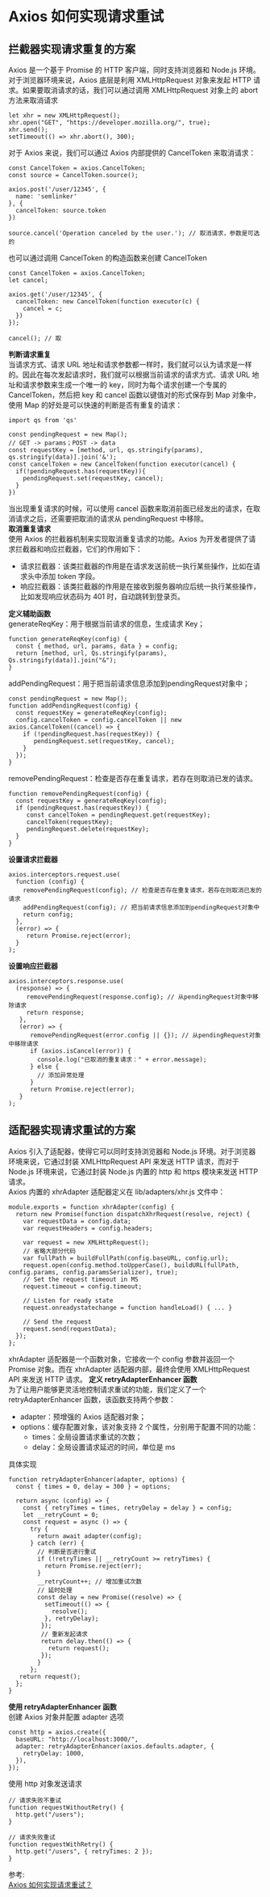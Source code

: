 # Axios 如何实现请求重试
## 拦截器实现请求重复的方案
Axios 是一个基于 Promise 的 HTTP 客户端，同时支持浏览器和 Node.js 环境。对于浏览器环境来说，Axios 底层是利用 XMLHttpRequest 对象来发起 HTTP 请求。如果要取消请求的话，我们可以通过调用 XMLHttpRequest 对象上的 abort 方法来取消请求  
``` 
let xhr = new XMLHttpRequest();
xhr.open("GET", "https://developer.mozilla.org/", true);
xhr.send();
setTimeout(() => xhr.abort(), 300);
```
对于 Axios 来说，我们可以通过 Axios 内部提供的 CancelToken 来取消请求：
``` 
const CancelToken = axios.CancelToken;
const source = CancelToken.source();

axios.post('/user/12345', {
  name: 'semlinker'
}, {
  cancelToken: source.token
})

source.cancel('Operation canceled by the user.'); // 取消请求，参数是可选的
```
也可以通过调用 CancelToken 的构造函数来创建 CancelToken
``` 
const CancelToken = axios.CancelToken;
let cancel;

axios.get('/user/12345', {
  cancelToken: new CancelToken(function executor(c) {
    cancel = c;
  })
});

cancel(); // 取
```
**判断请求重复**  
当请求方式、请求 URL 地址和请求参数都一样时，我们就可以认为请求是一样的。因此在每次发起请求时，我们就可以根据当前请求的请求方式、请求 URL 地址和请求参数来生成一个唯一的 key，同时为每个请求创建一个专属的 CancelToken，然后把 key 和 cancel 函数以键值对的形式保存到 Map 对象中，使用 Map 的好处是可以快速的判断是否有重复的请求：  
``` 
import qs from 'qs'

const pendingRequest = new Map();
// GET -> params；POST -> data
const requestKey = [method, url, qs.stringify(params), qs.stringify(data)].join('&'); 
const cancelToken = new CancelToken(function executor(cancel) {
  if(!pendingRequest.has(requestKey)){
    pendingRequest.set(requestKey, cancel);
  }
})
```
当出现重复请求的时候，可以使用 cancel 函数来取消前面已经发出的请求，在取消请求之后，还需要把取消的请求从 pendingRequest 中移除。  
**取消重复请求**  
使用 Axios 的拦截器机制来实现取消重复请求的功能。Axios 为开发者提供了请求拦截器和响应拦截器，它们的作用如下：  
- 请求拦截器：该类拦截器的作用是在请求发送前统一执行某些操作，比如在请求头中添加 token 字段。
- 响应拦截器：该类拦截器的作用是在接收到服务器响应后统一执行某些操作，比如发现响应状态码为 401 时，自动跳转到登录页。

**定义辅助函数**  
generateReqKey：用于根据当前请求的信息，生成请求 Key；
``` 
function generateReqKey(config) {
  const { method, url, params, data } = config;
  return [method, url, Qs.stringify(params), Qs.stringify(data)].join("&");
}
```
addPendingRequest：用于把当前请求信息添加到pendingRequest对象中；
``` 
const pendingRequest = new Map();
function addPendingRequest(config) {
  const requestKey = generateReqKey(config);
  config.cancelToken = config.cancelToken || new axios.CancelToken((cancel) => {
    if (!pendingRequest.has(requestKey)) {
       pendingRequest.set(requestKey, cancel);
    }
  });
}
```
removePendingRequest：检查是否存在重复请求，若存在则取消已发的请求。
``` 
function removePendingRequest(config) {
  const requestKey = generateReqKey(config);
  if (pendingRequest.has(requestKey)) {
     const cancelToken = pendingRequest.get(requestKey);
     cancelToken(requestKey);
     pendingRequest.delete(requestKey);
  }
}
```
**设置请求拦截器**  
``` 
axios.interceptors.request.use(
  function (config) {
    removePendingRequest(config); // 检查是否存在重复请求，若存在则取消已发的请求
    addPendingRequest(config); // 把当前请求信息添加到pendingRequest对象中
    return config;
  },
  (error) => {
     return Promise.reject(error);
  }
);
```
**设置响应拦截器**  
``` 
axios.interceptors.response.use(
  (response) => {
     removePendingRequest(response.config); // 从pendingRequest对象中移除请求
     return response;
   },
   (error) => {
      removePendingRequest(error.config || {}); // 从pendingRequest对象中移除请求
      if (axios.isCancel(error)) {
        console.log("已取消的重复请求：" + error.message);
      } else {
        // 添加异常处理
      }
      return Promise.reject(error);
   }
);
```

## 适配器实现请求重试的方案
Axios 引入了适配器，使得它可以同时支持浏览器和 Node.js 环境。对于浏览器环境来说，它通过封装 XMLHttpRequest API 来发送 HTTP 请求，而对于 Node.js 环境来说，它通过封装 Node.js 内置的 http 和 https 模块来发送 HTTP 请求。  
 Axios 内置的 xhrAdapter 适配器定义在 lib/adapters/xhr.js 文件中：
 ``` 
 module.exports = function xhrAdapter(config) {
   return new Promise(function dispatchXhrRequest(resolve, reject) {
     var requestData = config.data;
     var requestHeaders = config.headers;
 
     var request = new XMLHttpRequest();
     // 省略大部分代码
     var fullPath = buildFullPath(config.baseURL, config.url);
     request.open(config.method.toUpperCase(), buildURL(fullPath, config.params, config.paramsSerializer), true);
     // Set the request timeout in MS
     request.timeout = config.timeout;
 
     // Listen for ready state
     request.onreadystatechange = function handleLoad() { ... }
 
     // Send the request
     request.send(requestData);
   });
 };
 ```
 xhrAdapter 适配器是一个函数对象，它接收一个 config 参数并返回一个 Promise 对象。而在 xhrAdapter 适配器内部，最终会使用 XMLHttpRequest API 来发送 HTTP 请求。
 **定义 retryAdapterEnhancer 函数**  
为了让用户能够更灵活地控制请求重试的功能，我们定义了一个 retryAdapterEnhancer 函数，该函数支持两个参数：  
- adapter：预增强的 Axios 适配器对象；
- options：缓存配置对象，该对象支持 2 个属性，分别用于配置不同的功能：
    - times：全局设置请求重试的次数；
    - delay：全局设置请求延迟的时间，单位是 ms
    
具体实现
``` 
function retryAdapterEnhancer(adapter, options) {
  const { times = 0, delay = 300 } = options;

  return async (config) => {
    const { retryTimes = times, retryDelay = delay } = config;
    let __retryCount = 0;
    const request = async () => {
      try {
        return await adapter(config);
      } catch (err) {
        // 判断是否进行重试
        if (!retryTimes || __retryCount >= retryTimes) {
          return Promise.reject(err);
        }
        __retryCount++; // 增加重试次数
        // 延时处理
        const delay = new Promise((resolve) => {
          setTimeout(() => {
            resolve();
          }, retryDelay);
         });
         // 重新发起请求
         return delay.then(() => {
           return request();
         });
        }
      };
   return request();
  };
}
```
**使用 retryAdapterEnhancer 函数**  
创建 Axios 对象并配置 adapter 选项
``` 
const http = axios.create({
  baseURL: "http://localhost:3000/",
  adapter: retryAdapterEnhancer(axios.defaults.adapter, {
    retryDelay: 1000,
  }),
});
```
使用 http 对象发送请求
``` 
// 请求失败不重试
function requestWithoutRetry() {
  http.get("/users");
}

// 请求失败重试
function requestWithRetry() {
  http.get("/users", { retryTimes: 2 });
}
```

参考:  
[Axios 如何实现请求重试？](https://juejin.cn/post/6973812686584807432?utm_source=gold_browser_extension)
